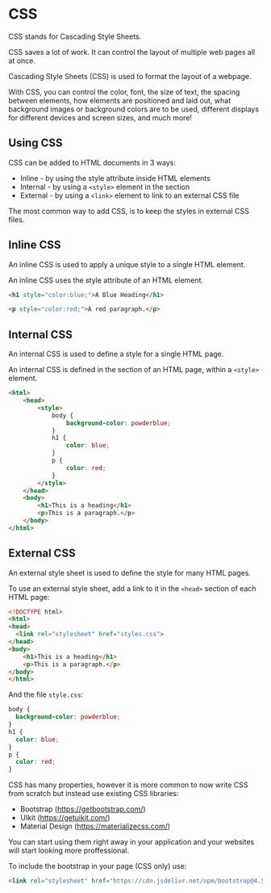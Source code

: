 # CSS
CSS stands for Cascading Style Sheets.

CSS saves a lot of work. It can control the layout of multiple web pages all at once.

Cascading Style Sheets (CSS) is used to format the layout of a webpage.

With CSS, you can control the color, font, the size of text, the spacing between elements, how elements are positioned and laid out, what background images or background colors are to be used, different displays for different devices and screen sizes, and much more!

## Using CSS
CSS can be added to HTML documents in 3 ways:

- Inline - by using the style attribute inside HTML elements
- Internal - by using a ```<style>``` element in the <head> section
- External - by using a ```<link>``` element to link to an external CSS file

The most common way to add CSS, is to keep the styles in external CSS files. 

## Inline CSS

An inline CSS is used to apply a unique style to a single HTML element.

An inline CSS uses the style attribute of an HTML element.

```html
<h1 style="color:blue;">A Blue Heading</h1>

<p style="color:red;">A red paragraph.</p>
```

## Internal CSS
An internal CSS is used to define a style for a single HTML page.

An internal CSS is defined in the <head> section of an HTML page, within a ```<style>``` element.


```html
<html>
    <head>
        <style>
            body {
                background-color: powderblue;
            }
            h1 {
                color: blue;
            }
            p {
                color: red;
            }
        </style>
    </head>
    <body>
        <h1>This is a heading</h1>
        <p>This is a paragraph.</p>
    </body>
</html>
```

## External CSS
An external style sheet is used to define the style for many HTML pages.

To use an external style sheet, add a link to it in the ```<head>``` section of each HTML page:

```html
<!DOCTYPE html>
<html>
<head>
  <link rel="stylesheet" href="styles.css">
</head>
<body>
    <h1>This is a heading</h1>
    <p>This is a paragraph.</p>
</body>
</html>
```
And the file ```style.css```:
```css
body {
  background-color: powderblue;
}
h1 {
  color: blue;
}
p {
  color: red;
}
```

CSS has many properties, however it is more common to now write CSS from scratch but instead use existing CSS libraries:
- Bootstrap (https://getbootstrap.com/)
- UIkit (https://getuikit.com/)
- Material Design (https://materializecss.com/)

You can start using them right away in your application and your websites will start looking more proffessional.

To include the bootstrap in your page (CSS only) use:
```html
<link rel="stylesheet" href="https://cdn.jsdelivr.net/npm/bootstrap@4.5.3/dist/css/bootstrap.min.css">
```

